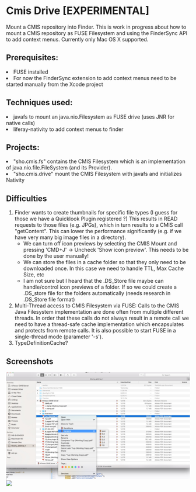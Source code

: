 # Cmis Drive [EXPERIMENTAL]

Mount a CMIS repository into Finder.
This is work in progress about how to mount a CMIS repository as FUSE Filesystem and using the FinderSync API to add context menus.
Currently only Mac OS X supported.

## Prerequisites:
<li> FUSE installed
<li> For now the FinderSync extension to add context menus need to be started manually from the Xcode project

## Techniques used:
<li> javafs to mount an java.nio.Filesystem as FUSE drive (uses JNR for native calls)
<li> liferay-nativity to add context menus to finder

## Projects:
<li> "sho.cmis.fs" contains the CMIS Filesystem which is an implementation of java.nio.file.FileSystem (and its Provider).
<li> "sho.cmis.drive" mount the CMIS Filesystem with javafs and initializes Nativity

## Difficulties
1. Finder wants to create thumbnails for specific file types (I guess for those we have a Quicklook Plugin registered ?)
This results in READ requests to those files (e.g. JPGs), which in turn results to a CMIS call "getContent". This can lower the performance significantly (e.g. if we have very many big image files in a directory).
	* We can turn off icon previews by selecting the CMIS Mount and pressing 'CMD+J' -> Uncheck 'Show icon preview'. This needs to be done by the user manually!
	* We can store the files in a cache folder so that they only need to be downloaded once. In this case we need to handle TTL, Max Cache Size, etc
	* I am not sure but I heard that the .DS_Store file maybe can handle/control icon previews of a folder. If so we could create a .DS_store file for the folders automatically (needs research in .DS_Store file format)
2. Multi-Thread access to CMIS Filesystem via FUSE: Calls to the CMIS Java Filesystem implementation are done often from multiple different threads. In order that these calls do not always result in a remote call we need to have a thread-safe cache implementation which encapsulates and protects from remote calls. It is also possible to start FUSE in a single-thread mode (parameter '-s').
3. TypeDefinitionCache?

## Screenshots
<img src="./screens/CmisDrive.jpg" width="800">
<img src="./screens/CmisDrive_Menu_Badges.jpg" width="800">

